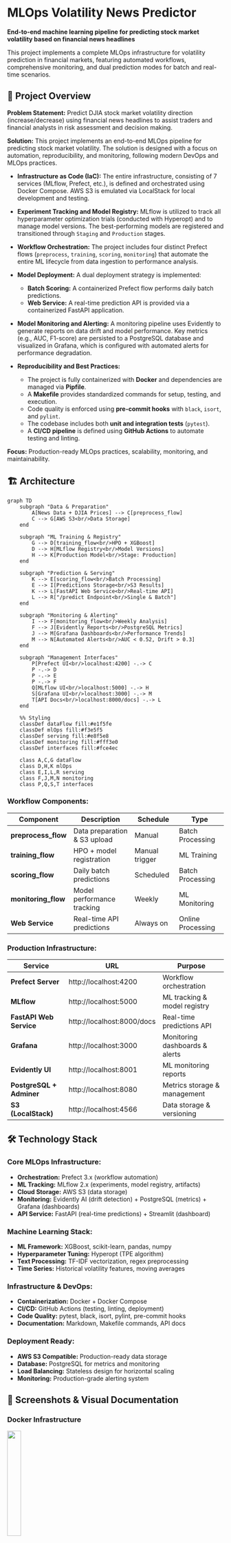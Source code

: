 # MLOps Volatility News Predictor

**End-to-end machine learning pipeline for predicting stock market volatility based on financial news headlines**

This project implements a complete MLOps infrastructure for volatility prediction in financial markets, featuring automated workflows, comprehensive monitoring, and dual prediction modes for batch and real-time scenarios.

## 🎯 Project Overview

**Problem Statement:** Predict DJIA stock market volatility direction (increase/decrease) using financial news headlines to assist traders and financial analysts in risk assessment and decision making.


**Solution:** This project implements an end-to-end MLOps pipeline for predicting stock market volatility. The solution is designed with a focus on automation, reproducibility, and monitoring, following modern DevOps and MLOps practices.

*   **Infrastructure as Code (IaC):** The entire infrastructure, consisting of 7 services (MLflow, Prefect, etc.), is defined and orchestrated using Docker Compose. AWS S3 is emulated via LocalStack for local development and testing.

*   **Experiment Tracking and Model Registry:** MLflow is utilized to track all hyperparameter optimization trials (conducted with Hyperopt) and to manage model versions. The best-performing models are registered and transitioned through `Staging` and `Production` stages.

*   **Workflow Orchestration:** The project includes four distinct Prefect flows (`preprocess`, `training`, `scoring`, `monitoring`) that automate the entire ML lifecycle from data ingestion to performance analysis.

*   **Model Deployment:** A dual deployment strategy is implemented:
    *   **Batch Scoring:** A containerized Prefect flow performs daily batch predictions.
    *   **Web Service:** A real-time prediction API is provided via a containerized FastAPI application.

*   **Model Monitoring and Alerting:** A monitoring pipeline uses Evidently to generate reports on data drift and model performance. Key metrics (e.g., AUC, F1-score) are persisted to a PostgreSQL database and visualized in Grafana, which is configured with automated alerts for performance degradation.

*   **Reproducibility and Best Practices:**
    *   The project is fully containerized with **Docker** and dependencies are managed via **Pipfile**.
    *   A **Makefile** provides standardized commands for setup, testing, and execution.
    *   Code quality is enforced using **pre-commit hooks** with `black`, `isort`, and `pylint`.
    *   The codebase includes both **unit and integration tests** (`pytest`).
    *   A **CI/CD pipeline** is defined using **GitHub Actions** to automate testing and linting.
  
**Focus:** Production-ready MLOps practices, scalability, monitoring, and maintainability.

## 🏗️ Architecture

```mermaid
graph TD
    subgraph "Data & Preparation"
        A[News Data + DJIA Prices] --> C[preprocess_flow]
        C --> G[AWS S3<br/>Data Storage]
    end

    subgraph "ML Training & Registry"
        G --> D[training_flow<br/>HPO + XGBoost]
        D --> H[MLflow Registry<br/>Model Versions]
        H --> K[Production Model<br/>Stage: Production]
    end

    subgraph "Prediction & Serving"
        K --> E[scoring_flow<br/>Batch Processing]
        E --> I[Predictions Storage<br/>S3 Results]
        K --> L[FastAPI Web Service<br/>Real-time API]
        L --> R["/predict Endpoint<br/>Single & Batch"]
    end

    subgraph "Monitoring & Alerting"
        I --> F[monitoring_flow<br/>Weekly Analysis]
        F --> J[Evidently Reports<br/>PostgreSQL Metrics]
        J --> M[Grafana Dashboards<br/>Performance Trends]
        M --> N[Automated Alerts<br/>AUC < 0.52, Drift > 0.3]
    end

    subgraph "Management Interfaces"
        P[Prefect UI<br/>localhost:4200] -.-> C
        P -.-> D
        P -.-> E
        P -.-> F
        Q[MLflow UI<br/>localhost:5000] -.-> H
        S[Grafana UI<br/>localhost:3000] -.-> M
        T[API Docs<br/>localhost:8000/docs] -.-> L
    end

    %% Styling
    classDef dataFlow fill:#e1f5fe
    classDef mlOps fill:#f3e5f5
    classDef serving fill:#e8f5e8
    classDef monitoring fill:#fff3e0
    classDef interfaces fill:#fce4ec

    class A,C,G dataFlow
    class D,H,K mlOps
    class E,I,L,R serving
    class F,J,M,N monitoring
    class P,Q,S,T interfaces
```

### Workflow Components:

| Component | Description | Schedule | Type |
|-----------|-------------|----------|------|
| **preprocess_flow** | Data preparation & S3 upload | Manual | Batch Processing |
| **training_flow** | HPO + model registration | Manual trigger | ML Training |
| **scoring_flow** | Daily batch predictions | Scheduled | Batch Processing |
| **monitoring_flow** | Model performance tracking | Weekly | ML Monitoring |
| **Web Service** | Real-time API predictions | Always on | Online Processing |

### Production Infrastructure:

| Service | URL | Purpose |
|---------|-----|---------|
| **Prefect Server** | http://localhost:4200 | Workflow orchestration |
| **MLflow** | http://localhost:5000 | ML tracking & model registry |
| **FastAPI Web Service** | http://localhost:8000/docs | Real-time predictions API |
| **Grafana** | http://localhost:3000 | Monitoring dashboards & alerts |
| **Evidently UI** | http://localhost:8001 | ML monitoring reports |
| **PostgreSQL + Adminer** | http://localhost:8080 | Metrics storage & management |
| **S3 (LocalStack)** | http://localhost:4566 | Data storage & versioning |

## 🛠️ Technology Stack

### Core MLOps Infrastructure:
- **Orchestration:** Prefect 3.x (workflow automation)
- **ML Tracking:** MLflow 2.x (experiments, model registry, artifacts)
- **Cloud Storage:** AWS S3 (data storage) 
- **Monitoring:** Evidently AI (drift detection) + PostgreSQL (metrics) + Grafana (dashboards)
- **API Service:** FastAPI (real-time predictions) + Streamlit (dashboard)

### Machine Learning Stack:
- **ML Framework:** XGBoost, scikit-learn, pandas, numpy
- **Hyperparameter Tuning:** Hyperopt (TPE algorithm)
- **Text Processing:** TF-IDF vectorization, regex preprocessing
- **Time Series:** Historical volatility features, moving averages

### Infrastructure & DevOps:
- **Containerization:** Docker + Docker Compose
- **CI/CD:** GitHub Actions (testing, linting, deployment)
- **Code Quality:** pytest, black, isort, pylint, pre-commit hooks
- **Documentation:** Markdown, Makefile commands, API docs

### Deployment Ready:
- **AWS S3 Compatible:** Production-ready data storage
- **Database:** PostgreSQL for metrics and monitoring
- **Load Balancing:** Stateless design for horizontal scaling
- **Monitoring:** Production-grade alerting system


## 📸 Screenshots & Visual Documentation

### Docker Infrastructure
<img src="docs/images/docker1.png" width="25%">

<em>All containerized services running in Docker Desktop</em>

### MLflow Experiment Tracking & Hyperopt
<img src="docs/images/mlflow1.png" width="25%"> <img src="docs/images/mlflow2.png" width="25%"> <img src="docs/images/mlflow3.png" width="25%"> <img src="docs/images/mlflow4.png" width="25%">

<em>Hyperparameter optimization trials and model registry</em>

### Prefect Workflow Orchestration  
<img src="docs/images/prefect1.png" width="25%">

<em>Flow execution history and task dependencies</em>

### Adminer Database UI with PostgreSQL
<img src="docs/images/adminer1.png" width="25%">  <img src="docs/images/adminer2.png" width="25%">

<em>Database management and metrics storage</em>

### Evidently ML Monitoring Reports
<img src="docs/images/evidently1.png" width="25%">  <img src="docs/images/evidently2.png" width="25%">  <img src="docs/images/evidently3.png" width="25%">  <img src="docs/images/evidently4.png" width="25%">

<em>Model performance monitoring and data drift detection</em>

### Streamlit Web Service Visualization
<img src="docs/images/streamlit1.png" width="25%">  <img src="docs/images/streamlit2.png" width="25%">  <img src="docs/images/streamlit3.png" width="25%">  <img src="docs/images/streamlit4.png" width="25%">

<em>Web service visualization and prediction interface</em>

### Grafana Monitoring & Alerts
<img src="docs/images/grafana1.png" width="25%">  <img src="docs/images/grafana2.png" width="25%">

<em>Performance metrics dashboards and automated alerting</em>



## 📊 Data & Model Performance

### Dataset Details:
- **Source:** [Daily News for Stock Market Prediction](https://www.kaggle.com/datasets/aaron7sun/stocknews) 
- **Period:** 2008-2016 (8 years, 48,575 samples)
- **Features:** 25 daily news headlines + DJIA historical prices + engineered volatility features
- **Target:** Binary volatility direction prediction (increase/decrease)
- **Data Splits:**
  - Training: 2008-2013 (33,350 samples) - Model training
  - Validation: 2014 (6,300 samples) - Hyperparameter tuning  
  - Test: 2015-2016 (8,925 samples) - Final evaluation & monitoring simulation

### Model Architecture:
```python
# Text Processing Pipeline
Headlines → TF-IDF Vectorizer (1000 features, 1-2 grams) → Sparse Matrix

# Feature Engineering  
Historical Prices → Volatility Calculation → Moving Averages → Lags → Dense Features

# Model Training
Combined Features → XGBoost Classifier → Hyperopt Optimization → MLflow Tracking
```

### Production Performance:
- **Accuracy:** 71-78% (realistic for financial volatility prediction)
- **AUC-ROC:** 0.52-0.57 (expected for noisy financial data)
- **F1-Score:** 64-78% (good precision-recall balance)
- **Prediction Aggregation:** 3 methods (mean probability, majority vote, max confidence)

### Key Characteristics:
- **Temporal validation:** Proper time-series splitting
- **Realistic expectations:** Financial prediction inherently challenging
- **Production-ready:** Robust to missing data and edge cases

## MLOps Implementation

### Dual Processing Modes:

**1. Batch Processing (Scheduled Workflows):**
- Daily automated scoring of new market data
- Weekly model performance monitoring
- Scheduled data preprocessing and feature engineering
- Automated drift detection and alerting

**2. Real-time Online Processing (Web Service):**
- REST API for immediate predictions on news headlines
- Single prediction endpoint for individual headlines
- Batch prediction endpoint for multiple headlines with aggregation
- Health monitoring and service status endpoints


## 📁 Project Structure

```
mlops-volatility-news-predictor/
├── data/
│   ├── processed/                # Ready-to-use parquet datasets (48k samples)
│   │   ├── train_tall.parquet   # Training: 2008-2013 (33,350 rows)
│   │   ├── val_tall.parquet     # Validation: 2014 (6,300 rows)  
│   │   └── test_tall.parquet    # Test: 2015-2016 (8,925 rows)
│   └── raw/                     # Original Kaggle CSV data
├── src/                         # Core business logic modules
│   ├── preprocess.py           # Data transformation functions
│   ├── train.py                # Model training with hyperopt
│   ├── predict.py              # Batch & single prediction functions
│   └── utils.py                # S3 operations & utilities
├── flows/                       # Prefect workflow definitions
│   ├── preprocess_flow.py      # Data preparation pipeline
│   ├── training_flow.py        # Model training with HPO
│   ├── scoring_flow.py         # Daily batch scoring
│   └── monitoring_flow.py      # Weekly monitoring with Evidently
├── webservice/                  # FastAPI production service
│   ├── main.py                 # API endpoints & application
│   ├── Dockerfile              # Container configuration
│   └── test_api.py             # API integration tests
├── tests/                       # Comprehensive test suite
│   ├── unit/                   # Unit tests for src/ modules
│   │   ├── test_preprocess.py  # Data transformation tests
│   │   ├── test_basic.py       # Basic functionality tests
│   │   └── test_scoring.py     # Prediction function tests
│   └── integration/            # End-to-end integration tests
│       └── test_scoring_flow.py # Full pipeline tests with LocalStack
├── monitoring/                  # Monitoring infrastructure
│   ├── dashboards/             # Grafana dashboard configurations
│   ├── evidently_reports/      # Generated HTML monitoring reports
│   ├── evidently_workspace/    # Evidently UI workspace
│   └── alerting/               # Grafana alert rules & notifications
├── research/                    # Jupyter notebooks & analysis
│   ├── volatility_prediction.ipynb  # Initial data exploration
│   └── analysis.ipynb          # Model performance analysis
├── .github/workflows/           # CI/CD pipelines
│   ├── ci.yml                  # Testing & code quality checks
│   └── deploy.yml              # Automated deployment (future)
├── docker-compose.yml          # Full infrastructure definition
├── Pipfile & requirements.txt  # Python dependencies
├── Makefile                    # Convenient development commands
└── Documentation/
    ├── README.md               # This comprehensive guide
    ├── QUICKSTART.md           # Setup guide
    └── docs/images/            # Screenshots & diagrams
```

### Key Implementation Highlights:

- **Production-Ready Code:** All modules include proper error handling, logging, and type hints
- **Comprehensive Testing:** 12+ tests covering unit, integration, and API functionality
- **Clean Architecture:** Clear separation of concerns (data, business logic, flows, services)
- **Documentation:** Detailed docstrings, README guides, and inline comments
- **Configuration Management:** Environment variables, Docker configs, and modular settings

## 🔄 MLOps Workflow

### Data Pipeline:
Raw Data Processing → Feature Engineering (TF-IDF + volatility indicators) → Data Validation → AWS S3 Storage (LocalStack)

### Model Development:
Hyperparameter Optimization (Hyperopt) → Cross-Validation → MLflow Registration → Manual Promotion (Staging → Production)

### Prediction Pipeline:
Daily Batch Scoring → Real-time API Service → Prediction Storage (S3) → Multi-Method Ensemble

### Monitoring Pipeline:
Data Drift Detection (Evidently) → Performance Tracking → Grafana Alerts → PostgreSQL Metrics

## 📈 Monitoring & Alerts

**Key Metrics:** Model Performance (AUC, F1-Score, Accuracy) | Data Drift | API latency & errors

**Alert Thresholds:**
```yaml
Critical: AUC-ROC < 0.52, API error rate > 5%
Warning: F1-Score < 0.65, Data drift > 0.3, Response time > 1000ms
```

**Monitoring Tools:** Grafana Dashboards | Evidently UI | PostgreSQL Metrics | Prefect UI

**Retraining Process:** Alert → Investigation → Decision (data/model/infrastructure) → Retrain if needed

## 🧪 Testing & Quality

```bash
make test    # Unit tests (6) + Integration tests (6) + API tests
make lint    # black, isort, pylint + pre-commit hooks
```

**Test Coverage:** Data processing, model training, API endpoints, S3 operations, error scenarios
**Quality Standards:** >80% test coverage, PEP8 compliance, Pylint >8.0/10

## Acknowledgments
- [MLOps Zoomcamp](https://github.com/DataTalksClub/mlops-zoomcamp) for the educational framework
- [Kaggle Stock News Dataset](https://www.kaggle.com/datasets/aaron7sun/stocknews) for the data
- Open source ML/MLOps community for excellent tools
